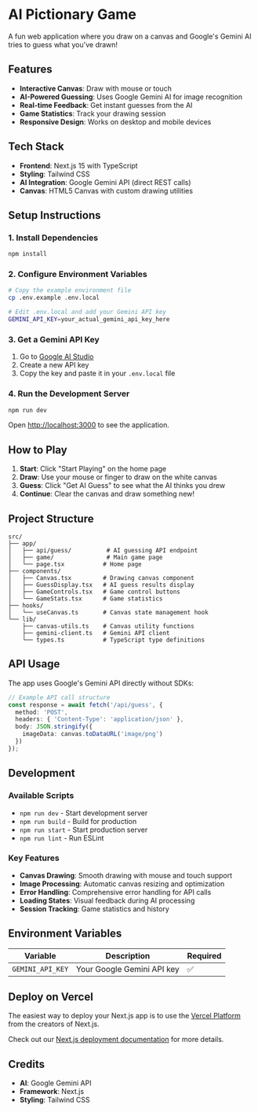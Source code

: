 # AI Pictionary Game

A fun web application where you draw on a canvas and Google's Gemini AI tries to guess what you've drawn!

## Features

- **Interactive Canvas**: Draw with mouse or touch
- **AI-Powered Guessing**: Uses Google Gemini AI for image recognition
- **Real-time Feedback**: Get instant guesses from the AI
- **Game Statistics**: Track your drawing session
- **Responsive Design**: Works on desktop and mobile devices

## Tech Stack

- **Frontend**: Next.js 15 with TypeScript
- **Styling**: Tailwind CSS
- **AI Integration**: Google Gemini API (direct REST calls)
- **Canvas**: HTML5 Canvas with custom drawing utilities

## Setup Instructions

### 1. Install Dependencies
```bash
npm install
```

### 2. Configure Environment Variables
```bash
# Copy the example environment file
cp .env.example .env.local

# Edit .env.local and add your Gemini API key
GEMINI_API_KEY=your_actual_gemini_api_key_here
```

### 3. Get a Gemini API Key
1. Go to [Google AI Studio](https://makersuite.google.com/app/apikey)
2. Create a new API key
3. Copy the key and paste it in your `.env.local` file

### 4. Run the Development Server
```bash
npm run dev
```

Open [http://localhost:3000](http://localhost:3000) to see the application.

## How to Play

1. **Start**: Click "Start Playing" on the home page
2. **Draw**: Use your mouse or finger to draw on the white canvas
3. **Guess**: Click "Get AI Guess" to see what the AI thinks you drew
4. **Continue**: Clear the canvas and draw something new!

## Project Structure

```
src/
├── app/
│   ├── api/guess/          # AI guessing API endpoint
│   ├── game/               # Main game page
│   └── page.tsx           # Home page
├── components/
│   ├── Canvas.tsx         # Drawing canvas component
│   ├── GuessDisplay.tsx   # AI guess results display
│   ├── GameControls.tsx   # Game control buttons
│   └── GameStats.tsx      # Game statistics
├── hooks/
│   └── useCanvas.ts       # Canvas state management hook
└── lib/
    ├── canvas-utils.ts    # Canvas utility functions
    ├── gemini-client.ts   # Gemini API client
    └── types.ts           # TypeScript type definitions
```

## API Usage

The app uses Google's Gemini API directly without SDKs:

```typescript
// Example API call structure
const response = await fetch('/api/guess', {
  method: 'POST',
  headers: { 'Content-Type': 'application/json' },
  body: JSON.stringify({ 
    imageData: canvas.toDataURL('image/png') 
  })
});
```

## Development

### Available Scripts

- `npm run dev` - Start development server
- `npm run build` - Build for production
- `npm run start` - Start production server
- `npm run lint` - Run ESLint

### Key Features

- **Canvas Drawing**: Smooth drawing with mouse and touch support
- **Image Processing**: Automatic canvas resizing and optimization
- **Error Handling**: Comprehensive error handling for API calls
- **Loading States**: Visual feedback during AI processing
- **Session Tracking**: Game statistics and history

## Environment Variables

| Variable | Description | Required |
|----------|-------------|----------|
| `GEMINI_API_KEY` | Your Google Gemini API key | ✅ |

## Deploy on Vercel

The easiest way to deploy your Next.js app is to use the [Vercel Platform](https://vercel.com/new?utm_medium=default-template&filter=next.js&utm_source=create-next-app&utm_campaign=create-next-app-readme) from the creators of Next.js.

Check out our [Next.js deployment documentation](https://nextjs.org/docs/app/building-your-application/deploying) for more details.

## Credits

- **AI**: Google Gemini API
- **Framework**: Next.js
- **Styling**: Tailwind CSS
